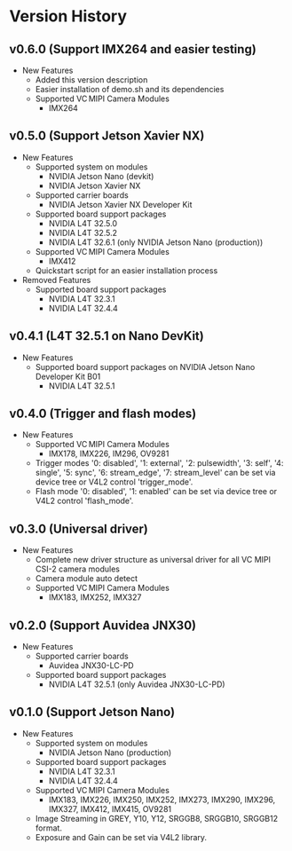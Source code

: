# Version History

## v0.6.0 (Support IMX264 and easier testing)
  * New Features
    * Added this version description
    * Easier installation of demo.sh and its dependencies
    * Supported VC MIPI Camera Modules
      * IMX264

## v0.5.0 (Support Jetson Xavier NX)
  * New Features
    * Supported system on modules
      * NVIDIA Jetson Nano (devkit)
      * NVIDIA Jetson Xavier NX
    * Supported carrier boards
      * NVIDIA Jetson Xavier NX Developer Kit
    * Supported board support packages
      * NVIDIA L4T 32.5.0
      * NVIDIA L4T 32.5.2
      * NVIDIA L4T 32.6.1 (only NVIDIA Jetson Nano (production))
    * Supported VC MIPI Camera Modules
      * IMX412
    * Quickstart script for an easier installation process
  * Removed Features
    * Supported board support packages
      * NVIDIA L4T 32.3.1
      * NVIDIA L4T 32.4.4

## v0.4.1 (L4T 32.5.1 on Nano DevKit)
  * New Features
    * Supported board support packages on NVIDIA Jetson Nano Developer Kit B01
      * NVIDIA L4T 32.5.1

## v0.4.0 (Trigger and flash modes)
  * New Features
    * Supported VC MIPI Camera Modules
      * IMX178, IMX226, IM296, OV9281
    * Trigger modes '0: disabled', '1: external', '2: pulsewidth', '3: self', '4: single', '5: sync', '6: stream_edge', '7: stream_level' can be set via device tree or V4L2 control 'trigger_mode'.
    * Flash mode '0: disabled', '1: enabled' can be set via device tree or V4L2 control 'flash_mode'.

## v0.3.0 (Universal driver)
  * New Features
    * Complete new driver structure as universal driver for all VC MIPI CSI-2 camera modules
    * Camera module auto detect
    * Supported VC MIPI Camera Modules
      * IMX183, IMX252, IMX327

## v0.2.0 (Support Auvidea JNX30)
  * New Features
    * Supported carrier boards
      * Auvidea JNX30-LC-PD
    * Supported board support packages
      * NVIDIA L4T 32.5.1 (only Auvidea JNX30-LC-PD)

## v0.1.0 (Support Jetson Nano)
  * New Features
    * Supported system on modules
      * NVIDIA Jetson Nano (production)
    * Supported board support packages
      * NVIDIA L4T 32.3.1
      * NVIDIA L4T 32.4.4
    * Supported VC MIPI Camera Modules
      * IMX183, IMX226, IMX250, IMX252, IMX273, IMX290, IMX296, IMX327, IMX412, IMX415, OV9281
    * Image Streaming in GREY, Y10, Y12, SRGGB8, SRGGB10, SRGGB12 format.
    * Exposure and Gain can be set via V4L2 library.